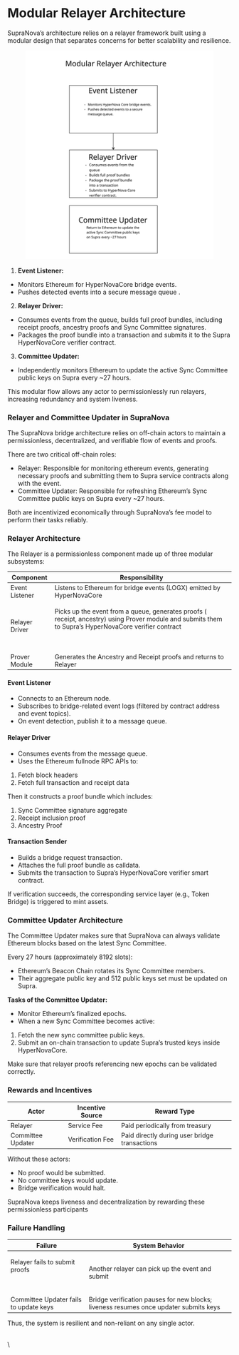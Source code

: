 # Modular Relayer Architecture

SupraNova’s architecture relies on a relayer framework built using a modular design that separates concerns for better scalability and resilience.

<figure><img src=".gitbook/assets/Modular Relayer Architecture.jpg" alt=""><figcaption></figcaption></figure>

1. **Event Listener:**

* Monitors Ethereum for HyperNovaCore bridge events.
* Pushes detected events into a secure message queue .

2. **Relayer Driver:**

* Consumes events from the queue, builds full proof bundles, including receipt proofs, ancestry proofs and Sync Committee signatures.
* &#x20;Packages the proof bundle into a transaction and submits it to the Supra HyperNovaCore verifier contract.

3. **Committee Updater:**

* Independently monitors Ethereum to update the active Sync Committee public keys on Supra every \~27 hours.

This modular flow allows any actor to permissionlessly run relayers, increasing redundancy and system liveness.

### Relayer and Committee Updater in SupraNova

The SupraNova bridge architecture relies on off-chain actors to maintain a permissionless, decentralized, and verifiable flow of events and proofs.

There are two critical off-chain roles:

* Relayer:  Responsible for monitoring ethereum events, generating necessary proofs and submitting them to Supra service contracts  along with the event.
* Committee Updater:  Responsible for refreshing Ethereum’s Sync Committee public keys on Supra every \~27 hours.

Both are incentivized economically through SupraNova’s fee model to perform their tasks reliably.

### Relayer Architecture

The Relayer is a permissionless component made up of three modular subsystems:

| Component      | Responsibility                                                                                                                                                           |
| -------------- | ------------------------------------------------------------------------------------------------------------------------------------------------------------------------ |
| Event Listener | Listens to Ethereum for bridge events (LOGX) emitted by HyperNovaCore                                                                                                    |
| Relayer Driver | <p>Picks up the event from a queue, generates proofs ( receipt, ancestry) using Prover module and submits them to Supra’s HyperNovaCore verifier contract</p><p><br></p> |
| Prover Module  | Generates the Ancestry and Receipt proofs and returns to Relayer                                                                                                         |

#### Event Listener

* Connects to an Ethereum node.
* Subscribes to bridge-related event logs (filtered by contract address and event topics).
* On event detection, publish it to a message queue.

#### &#x20;Relayer Driver

* Consumes events from the message queue.
* Uses the Ethereum fullnode RPC APIs to:

1. Fetch block headers
2. Fetch full transaction and receipt data

Then it constructs a proof bundle which includes:

1. Sync Committee signature aggregate
2. Receipt inclusion proof
3. Ancestry Proof&#x20;

#### Transaction Sender

* Builds a bridge request transaction.
* Attaches the full proof bundle as calldata.
* Submits the transaction to Supra’s HyperNovaCore verifier smart contract.

If verification succeeds, the corresponding service layer (e.g., Token Bridge) is triggered to mint assets.

### Committee Updater Architecture

The Committee Updater makes sure that SupraNova can always validate Ethereum blocks based on the latest Sync Committee.

Every 27 hours (approximately 8192 slots):

* Ethereum’s Beacon Chain rotates its Sync Committee members.
* Their aggregate public key and 512 public keys set must be updated on Supra.

**Tasks of the Committee Updater:**

* Monitor Ethereum’s finalized epochs.
* When a new Sync Committee becomes active:

1. Fetch the new sync committee public keys.
2. Submit an on-chain transaction to update Supra’s trusted keys inside HyperNovaCore.

Make sure that relayer proofs referencing new epochs can be validated correctly.

### Rewards and Incentives

| **Actor**         | **Incentive Source** | **Reward Type**                               |
| ----------------- | -------------------- | --------------------------------------------- |
| Relayer           | Service Fee          | Paid periodically from treasury               |
| Committee Updater | Verification Fee     | Paid directly during user bridge transactions |

Without these actors:

* No proof would be submitted.
* No committee keys would update.
* Bridge verification would halt.

SupraNova keeps liveness and decentralization by rewarding these permissionless participants&#x20;

### Failure Handling

| **Failure**                                      | **System Behavior**                                                                   |
| ------------------------------------------------ | ------------------------------------------------------------------------------------- |
| <p>Relayer fails to submit proofs</p><p><br></p> | Another relayer can pick up the event and submit                                      |
| Committee Updater fails to update keys           | Bridge verification pauses for new blocks; liveness resumes once updater submits keys |

Thus, the system is resilient and non-reliant on any single actor.

\
\

